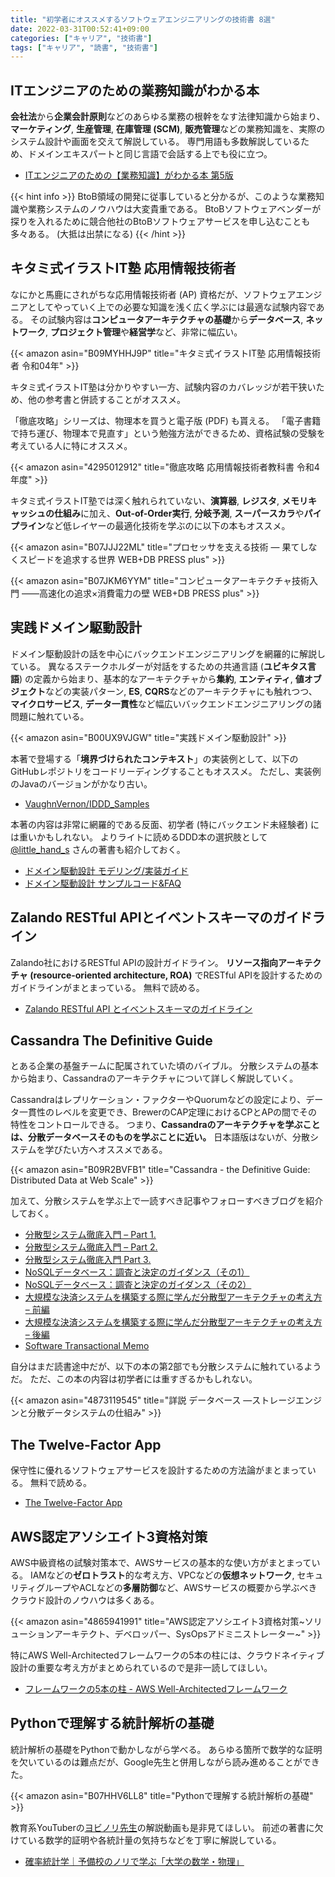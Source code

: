 ```yaml
---
title: "初学者にオススメするソフトウェアエンジニアリングの技術書 8選"
date: 2022-03-31T00:52:41+09:00
categories: ["キャリア", "技術書"]
tags: ["キャリア", "読書", "技術書"]
---
```


## ITエンジニアのための業務知識がわかる本

**会社法**から**企業会計原則**などのあらゆる業務の根幹をなす法律知識から始まり、**マーケティング**, **生産管理**, **在庫管理 (SCM)**, **販売管理**などの業務知識を、実際のシステム設計や画面を交えて解説している。
専門用語も多数解説しているため、ドメインエキスパートと同じ言語で会話する上でも役に立つ。

- [ITエンジニアのための【業務知識】がわかる本 第5版](https://www.amazon.co.jp/dp/4798157384)

{{< hint info >}}
BtoB領域の開発に従事していると分かるが、このような業務知識や業務システムのノウハウは大変貴重である。
BtoBソフトウェアベンダーが探りを入れるために競合他社のBtoBソフトウェアサービスを申し込むことも多々ある。
(大抵は出禁になる)
{{< /hint >}}

## キタミ式イラストIT塾 応用情報技術者

なにかと馬鹿にされがちな応用情報技術者 (AP) 資格だが、ソフトウェアエンジニアとしてやっていく上での必要な知識を浅く広く学ぶには最適な試験内容である。
その試験内容は**コンピュータアーキテクチャの基礎**から**データベース**, **ネットワーク**, **プロジェクト管理**や**経営学**など、非常に幅広い。

{{< amazon asin="B09MYHHJ9P" title="キタミ式イラストIT塾 応用情報技術者 令和04年" >}}

キタミ式イラストIT塾は分かりやすい一方、試験内容のカバレッジが若干狭いため、他の参考書と併読することがオススメ。

「徹底攻略」シリーズは、物理本を買うと電子版 (PDF) も貰える。
「電子書籍で持ち運び、物理本で見直す」という勉強方法ができるため、資格試験の受験を考えている人に特にオススメ。

{{< amazon asin="4295012912" title="徹底攻略 応用情報技術者教科書 令和4年度" >}}

キタミ式イラストIT塾では深く触れられていない、**演算器**, **レジスタ**, **メモリキャッシュの仕組み**に加え、**Out-of-Order実行**, **分岐予測**, **スーパースカラ**や**パイプライン**など低レイヤーの最適化技術を学ぶのに以下の本もオススメ。

{{< amazon asin="B07JJJ22ML" title="プロセッサを支える技術 ― 果てしなくスピードを追求する世界 WEB+DB PRESS plus" >}}

{{< amazon asin="B07JKM6YYM" title="コンピュータアーキテクチャ技術入門 ――高速化の追求×消費電力の壁 WEB+DB PRESS plus" >}}

## 実践ドメイン駆動設計

ドメイン駆動設計の話を中心にバックエンドエンジニアリングを網羅的に解説している。
異なるステークホルダーが対話をするための共通言語 (**ユビキタス言語**) の定義から始まり、基本的なアーキテクチャから**集約**, **エンティティ**, **値オブジェクト**などの実装パターン, **ES**, **CQRS**などのアーキテクチャにも触れつつ、**マイクロサービス**, **データ一貫性**など幅広いバックエンドエンジニアリングの諸問題に触れている。

{{< amazon asin="B00UX9VJGW" title="実践ドメイン駆動設計" >}}

本著で登場する「**境界づけられたコンテキスト**」の実装例として、以下のGitHubレポジトリをコードリーディングすることもオススメ。
ただし、実装例のJavaのバージョンがかなり古い。

- [VaughnVernon/IDDD_Samples](https://github.com/VaughnVernon/IDDD_Samples)

本著の内容は非常に網羅的である反面、初学者 (特にバックエンド未経験者) には重いかもしれない。
よりライトに読めるDDD本の選択肢として [@little_hand_s](https://twitter.com/little_hand_s) さんの著書も紹介しておく。

- [ドメイン駆動設計 モデリング/実装ガイド](https://little-hands.booth.pm/items/1835632)
- [ドメイン駆動設計 サンプルコード&FAQ](https://little-hands.booth.pm/items/3363104)

## Zalando RESTful APIとイベントスキーマのガイドライン

Zalando社におけるRESTful APIの設計ガイドライン。
**リソース指向アーキテクチャ (resource-oriented architecture, ROA)** でRESTful APIを設計するためのガイドラインがまとまっている。
無料で読める。

- [Zalando RESTful API とイベントスキーマのガイドライン](https://restful-api-guidelines-ja.netlify.app)

## Cassandra The Definitive Guide

とある企業の基盤チームに配属されていた頃のバイブル。
分散システムの基本から始まり、Cassandraのアーキテクチャについて詳しく解説していく。

Cassandraはレプリケーション・ファクターやQuorumなどの設定により、データ一貫性のレベルを変更でき、BrewerのCAP定理におけるCPとAPの間でその特性をコントロールできる。
つまり、**Cassandraのアーキテクチャを学ぶことは、分散データベースそのものを学ぶことに近い。**
日本語版はないが、分散システムを学びたい方へオススメである。

{{< amazon asin="B09R2BVFB1" title="Cassandra - the Definitive Guide: Distributed Data at Web Scale" >}}

加えて、分散システムを学ぶ上で一読すべき記事やフォローすべきブログを紹介しておく。

- [分散型システム徹底入門 – Part 1.](https://postd.cc/a-thorough-introduction-to-distributed-systems-3/)
- [分散型システム徹底入門 – Part 2.](https://postd.cc/a-thorough-introduction-to-distributed-systems-2/)
- [分散型システム徹底入門 Part 3.](https://postd.cc/a-thorough-introduction-to-distributed-systems/)
- [NoSQLデータベース：調査と決定のガイダンス（その1）](https://postd.cc/nosql-databases-a-survey-and-decision-guidance-1/)
- [NoSQLデータベース：調査と決定のガイダンス（その2）](https://postd.cc/nosql-databases-a-survey-and-decision-guidance-2/)
- [大規模な決済システムを構築する際に学んだ分散型アーキテクチャの考え方 – 前編](https://postd.cc/distributed-architecture-concepts-i-have-learned-while-building-payments-systems/)
- [大規模な決済システムを構築する際に学んだ分散型アーキテクチャの考え方 – 後編](https://postd.cc/distributed-architecture-concepts-i-have-learned-while-building-payments-systems-2/)
- [Software Transactional Memo](https://kumagi.hatenablog.com/)

自分はまだ読書途中だが、以下の本の第2部でも分散システムに触れているようだ。
ただ、この本の内容は初学者には重すぎるかもしれない。

{{< amazon asin="4873119545" title="詳説 データベース ―ストレージエンジンと分散データシステムの仕組み" >}}

## The Twelve-Factor App

保守性に優れるソフトウェアサービスを設計するための方法論がまとまっている。
無料で読める。

- [The Twelve-Factor App](https://12factor.net/ja/)

## AWS認定アソシエイト3資格対策

AWS中級資格の試験対策本で、AWSサービスの基本的な使い方がまとまっている。
IAMなどの**ゼロトラスト**的な考え方、VPCなどの**仮想ネットワーク**, セキュリティグループやACLなどの**多層防御**など、AWSサービスの概要から学ぶべきクラウド設計のノウハウは多くある。

{{< amazon asin="4865941991" title="AWS認定アソシエイト3資格対策~ソリューションアーキテクト、デベロッパー、SysOpsアドミニストレーター~" >}}

特にAWS Well-Architectedフレームワークの5本の柱には、クラウドネイティブ設計の重要な考え方がまとめられているので是非一読してほしい。

- [フレームワークの5本の柱 - AWS Well-Architectedフレームワーク](https://wa.aws.amazon.com/wellarchitected/2020-07-02T19-33-23/wat.pillars.wa-pillars.ja.html)

## Pythonで理解する統計解析の基礎

統計解析の基礎をPythonで動かしながら学べる。
あらゆる箇所で数学的な証明を欠いているのは難点だが、Google先生と併用しながら読み進めることができた。

{{< amazon asin="B07HHV6LL8" title="Pythonで理解する統計解析の基礎" >}}

教育系YouTuberの[ヨビノリ先生](https://yobinori.jp/index.html)の解説動画も是非見てほしい。
前述の著書に欠けている数学的証明や各統計量の気持ちなどを丁寧に解説している。

- [確率統計学｜予備校のノリで学ぶ「大学の数学・物理」](https://yobinori.jp/video/probability-statistics.html)